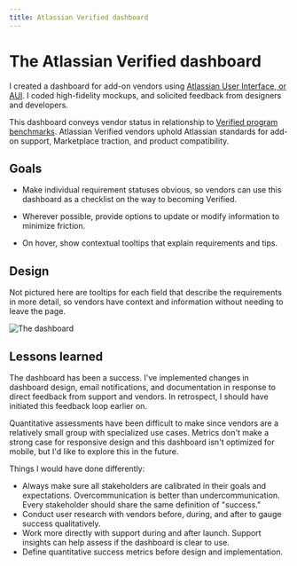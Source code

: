 ```yaml
---
title: Atlassian Verified dashboard
---
```


# The Atlassian Verified dashboard

I created a dashboard for add-on vendors using [Atlassian User Interface, or AUI](https://docs.atlassian.com/aui/latest/index.html). I coded high-fidelity mockups, and solicited feedback from designers and developers.

This dashboard conveys vendor status in relationship to [Verified program benchmarks](https://developer.atlassian.com/x/mIRjAQ). Atlassian Verified vendors uphold Atlassian standards for add-on support, Marketplace traction, and product compatibility.

## Goals

* Make individual requirement statuses obvious, so vendors can use this dashboard as a checklist on the way to becoming Verified.

* Wherever possible, provide options to update or modify information to minimize friction.

* On hover, show contextual tooltips that explain requirements and tips.

## Design

Not pictured here are tooltips for each field that describe the requirements in more detail, so vendors have context and information without needing to leave the page.

![The dashboard](/images/verified-dashboard.jpg)

## Lessons learned

The dashboard has been a success. I've implemented changes in dashboard design, email notifications, and documentation in response to direct feedback from support and vendors. In retrospect, I should have initiated this feedback loop earlier on.

Quantitative assessments have been difficult to make since vendors are a relatively small group with specialized use cases. Metrics don't make a strong case for responsive design and this dashboard isn't optimized for mobile, but I'd like to explore this in the future.

Things I would have done differently:

* Always make sure all stakeholders are calibrated in their goals and expectations. Overcommunication is better than undercommunication. Every stakeholder should share the same definition of "success."
* Conduct user research with vendors before, during, and after to gauge success qualitatively.
* Work more directly with support during and after launch. Support insights can help assess if the dashboard is clear to use.
* Define quantitative success metrics before design and implementation.